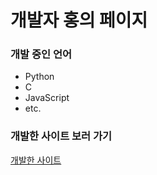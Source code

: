 # 개발자 홍의 페이지
### 개발 중인 언어
- Python
- C 
- JavaScript
- etc.

### 개발한 사이트 보러 가기
[개발한 사이트](https://wnsvy1237.dothome.co.kr)

